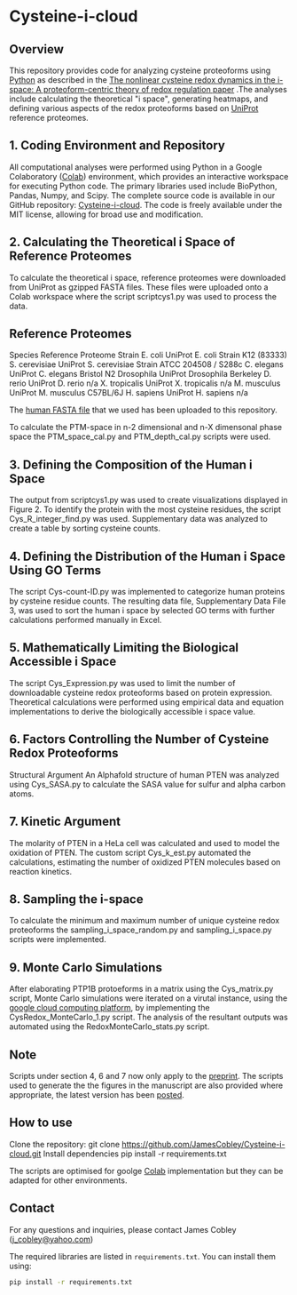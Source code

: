 # Cysteine-i-cloud

## Overview

This repository provides code for analyzing cysteine proteoforms using [Python](https://www.python.org/) as described in the [The nonlinear cysteine redox dynamics in the i-space: A proteoform-centric theory of redox regulation paper](https://www.sciencedirect.com/science/article/pii/S2213231725000369?via%3Dihub) .The analyses include calculating the theoretical "i space", generating heatmaps, and defining various aspects of the redox proteoforms based on [UniProt](https://www.uniprot.org/) reference proteomes.

## 1. Coding Environment and Repository

All computational analyses were performed using Python in a Google Colaboratory ([Colab](https://colab.google/)) environment, which provides an interactive workspace for executing Python code. The primary libraries used include BioPython, Pandas, Numpy, and Scipy. The complete source code is available in our GitHub repository: [Cysteine-i-cloud](https://github.com/JamesCobley/Cysteine-i-cloud). The code is freely available under the MIT license, allowing for broad use and modification.

## 2. Calculating the Theoretical i Space of Reference Proteomes
To calculate the theoretical i space, reference proteomes were downloaded from UniProt as gzipped FASTA files. These files were uploaded onto a Colab workspace where the script scriptcys1.py was used to process the data. 

## Reference Proteomes
Species	Reference Proteome	Strain
E. coli	UniProt E. coli	Strain K12 (83333)
S. cerevisiae	UniProt S. cerevisiae	Strain ATCC 204508 / S288c
C. elegans	UniProt C. elegans	Bristol N2
Drosophila	UniProt Drosophila	Berkeley
D. rerio	UniProt D. rerio	n/a
X. tropicalis	UniProt X. tropicalis	n/a
M. musculus	UniProt M. musculus	C57BL/6J
H. sapiens	UniProt H. sapiens	n/a

The [human FASTA file](https://github.com/JamesCobley/Cysteine-i-cloud/blob/main/uniprotkb_human_AND_model_organism_9606_2024_05_08.fasta.gz) that we used has been uploaded to this repository.

To calculate the PTM-space in n-2 dimensional and n-X dimensonal phase space the PTM_space_cal.py and PTM_depth_cal.py scripts were used.

## 3. Defining the Composition of the Human i Space
The output from scriptcys1.py was used to create visualizations displayed in Figure 2. To identify the protein with the most cysteine residues, the script Cys_R_integer_find.py was used. Supplementary data was analyzed to create a table by sorting cysteine counts.

## 4. Defining the Distribution of the Human i Space Using GO Terms
The script Cys-count-ID.py was implemented to categorize human proteins by cysteine residue counts. The resulting data file, Supplementary Data File 3, was used to sort the human i space by selected GO terms with further calculations performed manually in Excel. 

## 5. Mathematically Limiting the Biological Accessible i Space
The script Cys_Expression.py was used to limit the number of downloadable cysteine redox proteoforms based on protein expression. Theoretical calculations were performed using empirical data and equation implementations to derive the biologically accessible i space value.

## 6. Factors Controlling the Number of Cysteine Redox Proteoforms
Structural Argument
An Alphafold structure of human PTEN was analyzed using Cys_SASA.py to calculate the SASA value for sulfur and alpha carbon atoms.

## 7. Kinetic Argument
The molarity of PTEN in a HeLa cell was calculated and used to model the oxidation of PTEN. The custom script Cys_k_est.py automated the calculations, estimating the number of oxidized PTEN molecules based on reaction kinetics.

## 8. Sampling the i-space

To calculate the minimum and maximum number of unique cysteine redox proteoforms the sampling_i_space_random.py and sampling_i_space.py scripts were implemented.

## 9. Monte Carlo Simulations

After elaborating PTP1B protoeforms in a matrix using the Cys_matrix.py script, Monte Carlo simulations were iterated on a virutal instance, using the [google cloud computing platform](https://cloud.google.com/?hl=en), by implementing the CysRedox_MonteCarlo_1.py script. The analysis of the resultant outputs was automated using the RedoxMonteCarlo_stats.py script.

## Note

Scripts under section 4, 6 and 7 now only apply to the [preprint](https://www.biorxiv.org/content/10.1101/2024.09.18.613618v1.abstract). 
The scripts used to generate the the figures in the manuscript are also provided where appropriate, the latest version has been [posted](https://papers.ssrn.com/sol3/papers.cfm?abstract_id=5047335).

## How to use

Clone the repository: git clone https://github.com/JamesCobley/Cysteine-i-cloud.git
Install dependencies pip install -r requirements.txt

The scripts are optimised for goolge [Colab](https://colab.google/) implementation but they can be adapted for other environments. 

## Contact

For any questions and inquiries, please contact James Cobley (j_cobley@yahoo.com) 

The required libraries are listed in `requirements.txt`. You can install them using:
```bash
pip install -r requirements.txt

